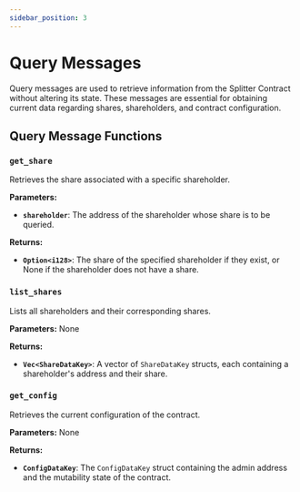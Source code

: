 ```yaml
---
sidebar_position: 3
---
```


# Query Messages

Query messages are used to retrieve information from the Splitter Contract without altering its state. These messages are essential for obtaining current data regarding shares, shareholders, and contract configuration.

## Query Message Functions

### `get_share`

Retrieves the share associated with a specific shareholder.

**Parameters:**

- **`shareholder`**: The address of the shareholder whose share is to be queried.

**Returns:**

- **`Option<i128>`**: The share of the specified shareholder if they exist, or None if the shareholder does not have a share.

### `list_shares`

Lists all shareholders and their corresponding shares.

**Parameters:** None

**Returns:**

- **`Vec<ShareDataKey>`**: A vector of `ShareDataKey` structs, each containing a shareholder's address and their share.

### `get_config`

Retrieves the current configuration of the contract.

**Parameters:** None

**Returns:**

- **`ConfigDataKey`**: The `ConfigDataKey` struct containing the admin address and the mutability state of the contract.
